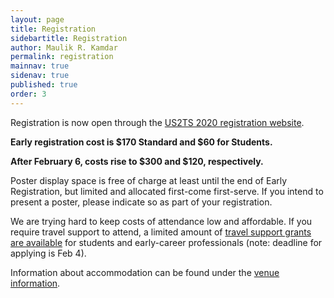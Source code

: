 ```yaml
---
layout: page
title: Registration
sidebartitle: Registration
author: Maulik R. Kamdar
permalink: registration
mainnav: true
sidenav: true
published: true
order: 3
---
```


Registration is now open through the [US2TS 2020 registration website](https://cvent.me/lVEY02).

**Early registration cost is $170 Standard and $60 for Students.** 

**After February 6, costs rise to $300 and $120, respectively.**

Poster display space is free of charge at least until the end of Early Registration, but limited and allocated first-come first-serve. If you intend to present a poster, please indicate so as part of your registration.

We are trying hard to keep costs of attendance low and affordable. If you require travel support to attend, a limited amount of [travel support grants are available](https://us2ts.org/travel-awards) for students and early-career professionals (note: deadline for applying is Feb 4).

Information about accommodation can be found under the [venue information](https://us2ts.org/venue).
